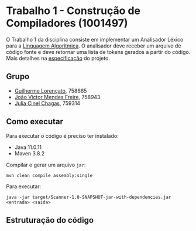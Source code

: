 # Trabalho 1 - Construção de Compiladores (1001497)
O Trabalho 1 da disciplina consiste em implementar um Analisador Léxico para a [Linguagem Algoritmica](https://github.com/joaovicmendes/compiladores-trabalho/blob/main/Trabalho%201/Gram%C3%A1tica%20LA.pdf). O analisador deve receber um arquivo de código fonte e deve retornar uma lista de tokens gerados a partir do código. Mais detalhes na [específicação](https://github.com/joaovicmendes/compiladores-trabalho/blob/main/Trabalho%201/Compiladores.T1.Especifica%C3%A7%C3%A3o.Crit%C3%A9rios.pdf) do projeto.

## Grupo
- [Guilherme Lorençato](https://github.com/GuiLorencato), 758665
- [João Victor Mendes Freire](https://github.com/joaovicmendes), 758943
- [Julia Cinel Chagas](https://github.com/jcinel), 759314

## Como executar

Para executar o código é preciso ter instalado:
- Java 11.0.11
- Maven 3.8.2

Compilar e gerar um arquivo `jar`:
```
mvn clean compile assembly:single
```

Para executar:
```
java -jar target/Scanner-1.0-SNAPSHOT-jar-with-dependencies.jar <entrada> <saida>
```

## Estruturação do código
